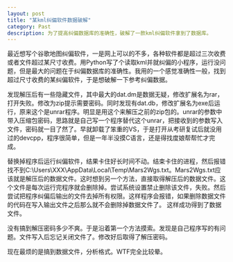 ```yaml
---
layout: post
title: "某kml纠偏软件数据破解"
category: Past
description: 为了提高纠偏数据库的准确性，破解了一款kml纠偏软件拿到了数据库。
---
```


最近想写个谷歌地图纠偏软件，一是网上可以的不多，各种软件都是超过三次收费或者文件超过某尺寸收费。用Python写了个读取kml并就纠偏的小程序，运行没问题，但是最大的问题在于纠偏数据库的准确性。我用的一个感觉准确性一般，找到超过尺寸收费的某纠偏软件，于是想破解一下参考纠偏数据。

发现解压后有一些隐藏文件，其中最大的dat.dm是数据无疑，修改扩展名为rar，打开失败。修改为zip提示需要密码。同时发现有dat.db，修改扩展名为exe后运行，原来这个是unrar程序。明显是用这个来解压之前的zip包的。unrar的参数中带入压缩包密码，思路就是自己写一个程序替代这个unrar，把接收到的参数写入文件，密码就一目了然了。早就卸载了笨重的VS，于是打开从考研复试后就没用过的devcpp，程序很简单，但是一年半没摸C语言，还是得找度娘帮帮忙才完成。

替换掉程序后运行纠偏软件，结果卡住好长时间不动。结束卡住的进程，然后报错找不到C:\Users\XXX\AppData\Local\Temp\Mars2Wgs.txt。Mars2Wgs.txt应该就是解压后的数据文件。这时想到另一个方法，直接取得解压后的数据文件。这个文件是每次运行完程序就会删除掉。尝试系统设置禁止删除该文件，失败。然后尝试把程序纠偏后输出的文件去掉所有权限。这样程序会报错，如果删除数据文件的代码在写入输出文件之后那么就不会删除掉数据文件了。 这样成功得到了数据文件。

没有搞到解压密码多少不爽。于是沿着第一个方法摸索。发现是自己程序写的有问题。文件写入后忘记关闭文件了。修改好后取得了解压密码。

现在最烦的是搞到数据文件，分析格式。WTF完全比较晕。